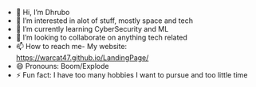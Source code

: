 - 👋 Hi, I’m Dhrubo
- 👀 I’m interested in alot of stuff, mostly space and tech
- 🌱 I’m currently learning CyberSecurity and ML
- 💞️ I’m looking to collaborate on anything tech related
- 📫 How to reach me- My website: https://warcat47.github.io/LandingPage/
- 😄 Pronouns: Boom/Explode
- ⚡ Fun fact: I have too many hobbies I want to pursue and too little time
